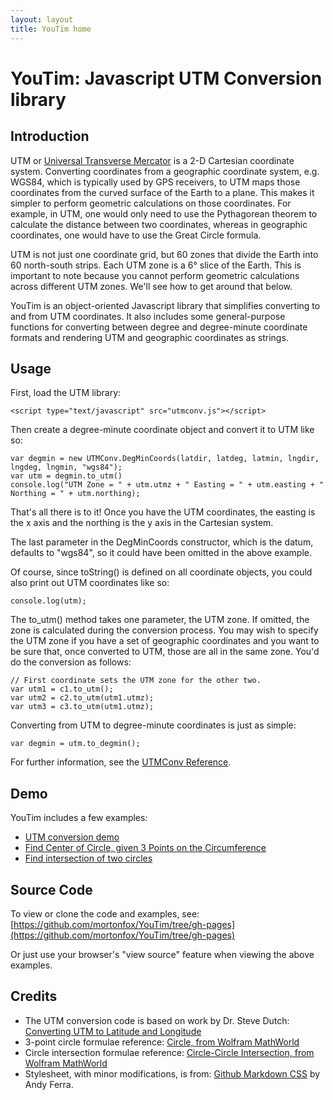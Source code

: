 ```yaml
---
layout: layout
title: YouTim home
---
```


# YouTim: Javascript UTM Conversion library

## Introduction

UTM or [Universal Transverse
Mercator](http://en.wikipedia.org/wiki/Universal\_Transverse\_Mercator\_coordinate\_system)
is a 2-D Cartesian coordinate system. Converting coordinates from a geographic
coordinate system, e.g. WGS84, which is typically used by GPS receivers, to UTM
maps those coordinates from the curved surface of the Earth to a plane. This
makes it simpler to perform geometric calculations on those coordinates. For
example, in UTM, one would only need to use the Pythagorean theorem to
calculate the distance between two coordinates, whereas in geographic
coordinates, one would have to use the Great Circle formula.

UTM is not just one coordinate grid, but 60 zones that divide the Earth into 60
north-south strips. Each UTM zone is a 6° slice of the Earth. This is important
to note because you cannot perform geometric calculations across different UTM
zones. We'll see how to get around that below.

YouTim is an object-oriented Javascript library that simplifies converting to
and from UTM coordinates. It also includes some general-purpose functions for
converting between degree and degree-minute coordinate formats and rendering
UTM and geographic coordinates as strings.

## Usage

First, load the UTM library:

    <script type="text/javascript" src="utmconv.js"></script>

Then create a degree-minute coordinate object and convert it to UTM like so:

```
var degmin = new UTMConv.DegMinCoords(latdir, latdeg, latmin, lngdir, lngdeg, lngmin, "wgs84");
var utm = degmin.to_utm()
console.log("UTM Zone = " + utm.utmz + " Easting = " + utm.easting + " Northing = " + utm.northing);
```

That's all there is to it! Once you have the UTM coordinates, the easting is
the x axis and the northing is the y axis in the Cartesian system.

The last parameter in the DegMinCoords constructor, which is the datum,
defaults to "wgs84", so it could have been omitted in the above example.

Of course, since toString() is defined on all coordinate objects, you could
also print out UTM coordinates like so:

    console.log(utm);

The to\_utm() method takes one parameter, the UTM zone. If omitted, the zone is
calculated during the conversion process. You may wish to specify the UTM zone
if you have a set of geographic coordinates and you want to be sure that, once
converted to UTM, those are all in the same zone. You'd do the conversion as
follows:

```
// First coordinate sets the UTM zone for the other two.
var utm1 = c1.to_utm();
var utm2 = c2.to_utm(utm1.utmz);
var utm3 = c3.to_utm(utm1.utmz);
```

Converting from UTM to degree-minute coordinates is just as simple:

    var degmin = utm.to_degmin();

For further information, see the [UTMConv Reference](https://github.com/mortonfox/YouTim/wiki/API-Reference).

## Demo

YouTim includes a few examples:

* [UTM conversion demo](utmdemo.htm)
* [Find Center of Circle, given 3 Points on the Circumference](centercirc.htm)
* [Find intersection of two circles](isectcirc.htm)

## Source Code

To view or clone the code and examples, see: [https://github.com/mortonfox/YouTim/tree/gh-pages](https://github.com/mortonfox/YouTim/tree/gh-pages)

Or just use your browser's "view source" feature when viewing the above examples.

## Credits

* The UTM conversion code is based on work by Dr. Steve Dutch: [Converting UTM
  to Latitude and
  Longitude](http://www.uwgb.edu/dutchs/UsefulData/UTMFormulas.htm)
* 3-point circle formulae reference: [Circle, from Wolfram
  MathWorld](http://mathworld.wolfram.com/Circle.html)
* Circle intersection formulae reference: [Circle-Circle Intersection, from
  Wolfram MathWorld](http://mathworld.wolfram.com/Circle-CircleIntersection.html)
* Stylesheet, with minor modifications, is from: [Github Markdown
  CSS](https://gist.github.com/andyferra/2554919) by Andy Ferra.

<!-- vim:set tw=0: -->
